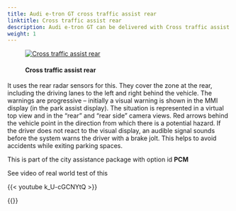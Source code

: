 ```yaml
---
title: Audi e-tron GT cross traffic assist rear
linktitle: Cross traffic assist rear
description: Audi e-tron GT can be delivered with Cross traffic assist rear. This assist system warns the driver of approaching vehicles it deems critical when slowly backing up, such as when pulling out of a perpendicular parking spot. 
weight: 1
---
```



<!-- markdownlint-disable MD033 -->
<figure>
    <a href="https://media.electrichasgoneaudi.net/multimedia/models/e-tron/technology/drivingassistance/crosstrafficassistrear/crosstrafficrear.jpg">
        <img src="https://media.electrichasgoneaudi.net/multimedia/models/e-tron/technology/drivingassistance/crosstrafficassistrear/crosstrafficrears.jpg"
        class="img-fluid" alt="Cross traffic assist rear" title="Cross traffic assist rear">
    </a>
    <figcaption><h4>Cross traffic assist rear</h4></figcaption>
</figure>

It uses the rear radar sensors for this. They cover the zone at the rear, including the driving lanes to the left and right behind the vehicle. The warnings are progressive – initially a visual warning is shown in the MMI display (in the park assist display). The situation is represented in a virtual top view and in the “rear” and “rear side” camera views. Red arrows behind the vehicle point in the direction from which there is a potential hazard. If the driver does not react to the visual display, an audible signal sounds before the system warns the driver with a brake jolt. This helps to avoid accidents while exiting parking spaces.

This is part of the city assistance package with option id **PCM**

See video of real world test of this

{{< youtube k_U-cGCNYtQ >}}

{{<children description="true" />}}
